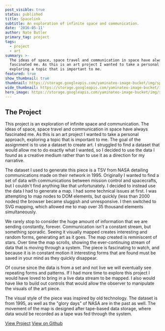 ```yaml
---
post_visible: true
status: published
title: Spacelink
subtitle: An exploration of infinite space and communication.
date: '2016-05-11'
author: Nate Butler
primary_tag: project
tags:
  - project
  - art
summary: >-
  The ideas of space, space travel and communication in space have always
  fascinated me. As this is an art project I wanted to take a personal approach,
  exploring a topic that is important to me.
featured: true
show_thumbnail: true
thumbnail: https://storage.googleapis.com/yaminateo-image-bucket/img/spacelink-1x1.jpg
wide_thumbnail: https://storage.googleapis.com/yaminateo-image-bucket/img/spacelink-2x1.jpg
hero_image: https://storage.googleapis.com/yaminateo-image-bucket/img/spacelink-hero.jpg
---
```

## The Project

This project is an exploration of infinite space and communication. The ideas of space, space travel and communication in space have always fascinated me. As this is an art project I wanted to take a personal approach, exploring a topic that is important to me. The goal of the assignment is to use a dataset to create art. I struggled to find a dataset that would allow me to do exactly what I wanted, so I decided to use the data I found as a creative medium rather than to use it as a direction for my narrative.

The dataset I used to generate this piece is a TSV from NASA detailing communications made on their network in 1995. Originally I wanted to find a set of data with communications between mission control and spacecrafts, but I couldn't find anything like that unfortunately. I decided to instead use the data I had to generate a map. I had some technical issues at first. I was attempting to map nodes to DOM elements, but quickly (less than 2000 nodes) the browser became sluggish and unresponsive. I then switched to SVG mapping, which allowed me to map over 35 thousand elements simultaneously.

We rarely stop to consider the huge amount of information that we are sending constantly, forever. Communication isn't a constant stream, but something sporadic. Seeing it visually mapped creates interesting and random forms, generating art as it goes. The map created is reminiscent of stars. Over time the map scrolls, showing the ever-continuing stream of data that is moving through a system. The piece is fascinating to watch, and because it is in constant motion it interesting forms that are found must be saved in your mind as they quickly disappear.

Of course since the data is from a set and not live we will eventually see repeating forms and patterns. If I had more time to explore this project I would have loved to bring in a live data stream to be mapped. I also would have like to build out controls that would allow the observer to manipulate the visuals of the art piece.

The visual style of the piece was inspired by old technology. The dataset is from 1995, as well as the "glory days" of NASA are in the past as well. The movement of the map is designed after tape-based data storage, where data would be recorded as a tape was fed through the system.

[View Project](http://iamnbutler.github.io/spacelink/) [View on Github](https://github.com/iamnbutler/spacelink)